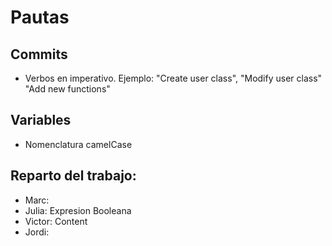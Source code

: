 # Pautas
## Commits
- Verbos en imperativo. Ejemplo: "Create user class", "Modify user class" "Add new functions"

## Variables
- Nomenclatura camelCase

## Reparto del trabajo:
- Marc:
- Julia: Expresion Booleana
- Victor: Content
- Jordi:
